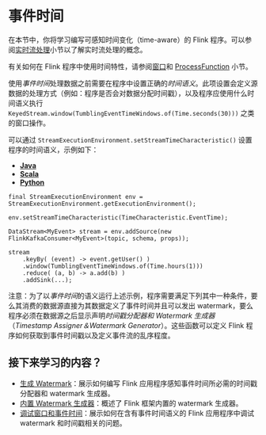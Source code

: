 # 事件时间

在本节中，你将学习编写可感知时间变化（time-aware）的 Flink 程序。可以参阅[实时流处理](https://ci.apache.org/projects/flink/flink-docs-release-1.12/zh/concepts/timely-stream-processing.html)小节以了解实时流处理的概念。

有关如何在 Flink 程序中使用时间特性，请参阅[窗口](https://ci.apache.org/projects/flink/flink-docs-release-1.12/zh/dev/stream/operators/windows.html)和 [ProcessFunction](https://ci.apache.org/projects/flink/flink-docs-release-1.12/zh/dev/stream/operators/process_function.html) 小节。

使用*事件时间*处理数据之前需要在程序中设置正确的*时间语义*。此项设置会定义源数据的处理方式（例如：程序是否会对数据分配时间戳），以及程序应使用什么时间语义执行 `KeyedStream.window(TumblingEventTimeWindows.of(Time.seconds(30)))` 之类的窗口操作。

可以通过 `StreamExecutionEnvironment.setStreamTimeCharacteristic()` 设置程序的时间语义，示例如下：

- [**Java**](https://ci.apache.org/projects/flink/flink-docs-release-1.12/zh/dev/event_time.html#tab_Java_0)
- [**Scala**](https://ci.apache.org/projects/flink/flink-docs-release-1.12/zh/dev/event_time.html#tab_Scala_0)
- [**Python**](https://ci.apache.org/projects/flink/flink-docs-release-1.12/zh/dev/event_time.html#tab_Python_0)

```
final StreamExecutionEnvironment env = StreamExecutionEnvironment.getExecutionEnvironment();

env.setStreamTimeCharacteristic(TimeCharacteristic.EventTime);

DataStream<MyEvent> stream = env.addSource(new FlinkKafkaConsumer<MyEvent>(topic, schema, props));

stream
    .keyBy( (event) -> event.getUser() )
    .window(TumblingEventTimeWindows.of(Time.hours(1)))
    .reduce( (a, b) -> a.add(b) )
    .addSink(...);
```

注意：为了以*事件时间*的语义运行上述示例，程序需要满足下列其中一种条件，要么其消费的数据源直接为其数据定义了事件时间并且可以发出 watermark，要么程序必须在数据源之后显示声明*时间戳分配器和 Watermark 生成器*（*Timestamp Assigner＆Watermark Generator*）。这些函数可以定义 Flink 程序如何获取到事件时间戳以及定义事件流的乱序程度。

## 接下来学习的内容？

- [生成 Watermark](https://ci.apache.org/projects/flink/flink-docs-release-1.12/zh/dev/event_timestamps_watermarks.html)：展示如何编写 Flink 应用程序感知事件时间所必需的时间戳分配器和 watermark 生成器。
- [内置 Watermark 生成器](https://ci.apache.org/projects/flink/flink-docs-release-1.12/zh/dev/event_timestamp_extractors.html)：概述了 Flink 框架内置的 watermark 生成器。
- [调试窗口和事件时间](https://ci.apache.org/projects/flink/flink-docs-release-1.12/zh/ops/debugging/debugging_event_time.html)：展示如何在含有事件时间语义的 Flink 应用程序中调试 watermark 和时间戳相关的问题。